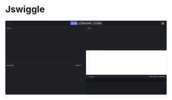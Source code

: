 # Jswiggle

<p align="center">
    <img src="https://raw.githubusercontent.com/henrhie/jswiggle/master/img/main.png" width="1500">
  </a>
</p>
